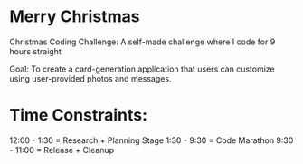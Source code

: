 Merry Christmas
==============

Christmas Coding Challenge: A self-made challenge where I code for 9 hours straight

Goal: To create a card-generation application that users can customize using user-provided photos and messages.

Time Constraints:
==============
12:00 - 1:30 = Research + Planning Stage
1:30 - 9:30 = Code Marathon
9:30 - 11:00 = Release + Cleanup